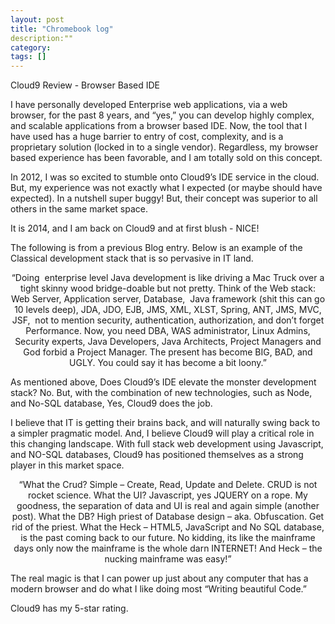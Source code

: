 ```yaml
---
layout: post
title: "Chromebook log"
description:""
category: 
tags: []
---
```


Cloud9 Review - Browser Based IDE

I have personally developed Enterprise web applications, via a web browser, for the past 8 years, and “yes,” you can develop highly complex, and scalable applications from a browser based IDE. Now, the tool that I have used has a huge barrier to entry of cost, complexity, and is a proprietary solution (locked in to a single vendor). Regardless, my browser based experience has been favorable, and I am totally sold on this concept.

In 2012, I was so excited to stumble onto Cloud9’s IDE service in the cloud. But, my experience was not exactly what I expected (or maybe should have expected). In a nutshell super buggy! But, their concept was superior to all others in the same market space.

It is 2014, and I am back on Cloud9 and at first blush - NICE!

The following is from a previous Blog entry. Below is an example of the Classical development stack that is so pervasive in IT land.
<p style="text-align: center;">“Doing  enterprise level Java development is like driving a Mac Truck over a tight skinny wood bridge-doable but not pretty. Think of the Web stack: Web Server, Application server, Database,  Java framework (shit this can go 10 levels deep), JDA, JDO, EJB, JMS, XML, XLST, Spring, ANT, JMS, MVC, JSF,  not to mention security, authentication, authorization, and don’t forget Performance. Now, you need DBA, WAS administrator, Linux Admins, Security experts, Java Developers, Java Architects, Project Managers and God forbid a Project Manager. The present has become BIG, BAD, and UGLY. You could say it has become a bit loony.”</p>
As mentioned above, Does Cloud9’s IDE elevate the monster development stack? No. But, with the combination of new technologies, such as Node, and No-SQL database, Yes, Cloud9 does the job.

I believe that IT is getting their brains back, and will naturally swing back to a simpler pragmatic model. And, I believe Cloud9 will play a critical role in this changing landscape. With full stack web development using Javascript, and NO-SQL databases, Cloud9 has positioned themselves as a strong player in this market space.
<p style="text-align: center;">“What the Crud? Simple – Create, Read, Update and Delete. CRUD is not rocket science. What the UI? Javascript, yes JQUERY on a rope. My goodness, the separation of data and UI is real and again simple (another post). What the DB? High priest of Database design – aka. Obfuscation. Get rid of the priest. What the Heck – HTML5, JavaScript and No SQL database, is the past coming back to our future. No kidding, its like the mainframe days only now the mainframe is the whole darn INTERNET! And Heck – the nucking mainframe was easy!”</p>
The real magic is that I can power up just about any computer that has a modern browser and do what I like doing most “Writing beautiful Code.”

Cloud9 has my 5-star rating.
